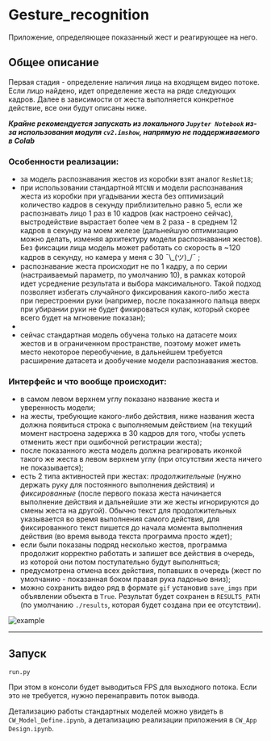 # Gesture_recognition

Приложение, определяющее показанный жест и реагирующее на него.

## Общее описание
Первая стадия - определение наличия лица на входящем видео потоке. Если лицо найдено, идет определение жеста на ряде следующих кадров. Далее в зависимости от жеста выполняется конкретное действие, все они будут описаны ниже.

***Крайне рекомендуется запускать из локального `Jupyter Notebook` из-за использования модуля `cv2.imshow`, напрямую не поддерживаемого в Colab***

### **Особенности реализации**:
* за модель распознавания жестов из коробки взят аналог `ResNet18`;
* при использовании стандартной `MTCNN` и модели распознавания жеста из коробки при угадывании жеста без оптимизаций количество кадров в секунду приблизительно равно 5, если же распознавать лицо 1 раз в 10 кадров (как настроено сейчас), выстродействие вырастает более чем в 2 раза - в среднем 12 кадров в секунду на моем железе (дальнейшую оптимизацию можно делать, изменяя архитектуру модели распознавания жестов). Без фиксации лица модель может работать со скорость в ~120 кадров в секунду, но камера у меня с 30 ¯\\\_(ツ)\_/¯ ;
* распознавание жеста происходит не по 1 кадру, а по серии (настраиваемый параметр, по умолчанию 10), в рамках которой идет усреднение результата и выбора максимального. Такой подход позволяет избегать случайного фиксирования какого-либо жеста при перестроении руки (например, после показанного пальца вверх при убирании руки не будет фикироваться кулак, который скорее всего будет на мгновение показан);
* 
* сейчас стандартная модель обучена только на датасете моих жестов и в ограниченном пространстве, поэтому может иметь место некоторое переобучение, в дальнейшем требуется расширение датасета и дообучение модели распознавания жестов.

### **Интерфейс и что вообще происходит**:
* в самом левом верхнем углу показано название жеста и уверенность модели;
* на жесты, требующие какого-либо действия, ниже названия жеста должна появиться строка с выполняемым действием (на текущий момент настроена задержка в 30 кадров для того, чтобы успеть отменить жест при ошибочной регистрации жеста);
* после показанного жеста модель должна реагировать иконкой такого же жеста в левом верхнем углу (при отсутствии жеста ничего не показывается);
* есть 2 типа активностей при жестах: *продолжительные* (нужно держать руку для постоянного выполнения действия) и *фиксированные* (после первого показа жеста начинается выполнение действия и дальнейшие эти же жесты игнорируются до смены жеста на другой). Обычно текст для продолжительных указывается во время выполнения самого действия, для фиксированного текст пишется до начала момента выполнения действия (во время вывода текста программа просто ждет);
* если были показаны подряд несколько жестов, программа продолжит корректно работать и запишет все действия в очередь, из которой они потом поступательно будут выполняться;
* предусмотрена отмена всех действия, попавших в очередь (жест по умолчанию - показанная боком правая рука ладонью вниз);
* можно сохранить видео ряд в формате `gif` установив `save_imgs` при объявлении объекта в `True`. Результат будет сохранен в `RESULTS_PATH` (по умолчанию `./results`, которая будет создана при ее отсутствии).


![example](results/main.gif)

-----

## Запуск

`run.py`

При этом в консоли будет выводиться FPS для выходного потока. Если это не требуется, нужно перенаправить поток вывода.

Детализацию работы стандартных моделей можно увидеть в `CW_Model_Define.ipynb`, а детализацию реализации приложения в `CW_App Design.ipynb`.
